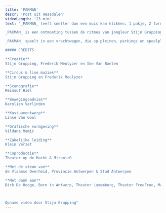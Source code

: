 ```yaml
---
title: 'PAKMAN'
descr: 'Post uit Hessdalen'
videoLength: '23 min'
text: "_PAKMAN_ leeft sneller dan een muis kan klikken. 1 pakje, 2 formulieren, 3 stempels, 6 handtekeningen, 450 keer per dag, 159.750 pakjes per jaar in ruil voor 10 vakantiedagen. _PAKMAN_ doorkruist het land om altijd precies op tijd pakjes af te leveren. In de laadbak van zijn kleine vrachtwagen wordt het publiek uitgenodigd voor een intense performance over een even eenzame als onzichtbare bewoner van onze virtuele economie.

_PAKMAN_ is een ontmoeting tussen de ritmes van jongleur Stijn Grupping en drummer Frederik Meulyzer. Samen onderzoeken zij het ritme waaraan ‘deze’ tijd onderhevig is. Hoe verhoudt de opgelegde snelheid van _PAKMAN_ zich tot zijn natuurlijke ritmes als hartslag en ademhaling? Stijn en Frederik laten de ritmes en routines van hun botsballen en drums in dialoog treden. Samen maken ze live muziek, waarbij ze elkaar – elk met hun eigen instrument – versterken, tegenwerken, aanvullen en uitdagen.

_PAKMAN_ speelt in een vrachtwagen, die op pleinen, parkings en speelplaatsen halt houdt. Vijfentwintig toeschouwers nemen mee plaats in de laadbak.

##### CREDITS

**Creatie**  
Stijn Grupping, Frederik Meulyzer en Ine Van Baelen

**Circus & live muziek**  
Stijn Grupping en Frederik Meulyzer

**Scenografie**  
Reinout Hiel

**Bewegingsadvies**  
Karolien Verlinden

**Kostuumontwerp**  
Linse Van Gool

**Grafische vormgeving**  
Vildana Memic

**Zakelijke leiding**  
Klein Verzet

**Coproductie**  
Theater op de Markt & MiramirO

**Met de steun van**  
de Vlaamse Overheid, Provincie Antwerpen & Stad Antwerpen

**Met dank aan**  
Dirk De Hooge, Born in Antwerp, Theater Luxemburg, Theater FroeFroe, Martha!Tentatief en Circuscentrum voor werk- en repetitieruimte

‍

Opname video door Stijn Grupping"
---
```

